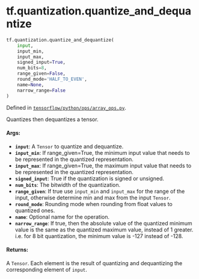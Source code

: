 <div itemscope itemtype="http://developers.google.com/ReferenceObject">
<meta itemprop="name" content="tf.quantization.quantize_and_dequantize" />
<meta itemprop="path" content="Stable" />
</div>

# tf.quantization.quantize_and_dequantize

``` python
tf.quantization.quantize_and_dequantize(
    input,
    input_min,
    input_max,
    signed_input=True,
    num_bits=8,
    range_given=False,
    round_mode='HALF_TO_EVEN',
    name=None,
    narrow_range=False
)
```



Defined in [`tensorflow/python/ops/array_ops.py`](/code/stable/tensorflow/python/ops/array_ops.py).

Quantizes then dequantizes a tensor.

#### Args:

* <b>`input`</b>: A `Tensor` to quantize and dequantize.
* <b>`input_min`</b>: If range_given=True, the minimum input value that needs to be
    represented in the quantized representation.
* <b>`input_max`</b>: If range_given=True, the maximum input value that needs to be
    represented in the quantized representation.
* <b>`signed_input`</b>: True if the quantization is signed or unsigned.
* <b>`num_bits`</b>: The bitwidth of the quantization.
* <b>`range_given`</b>: If true use `input_min` and `input_max` for the range of the
    input, otherwise determine min and max from the input `Tensor`.
* <b>`round_mode`</b>: Rounding mode when rounding from float values to quantized ones.
* <b>`name`</b>: Optional name for the operation.
* <b>`narrow_range`</b>: If true, then the absolute value of the quantized minimum
    value is the same as the quantized maximum value, instead of 1 greater.
    i.e. for 8 bit quantization, the minimum value is -127 instead of -128.


#### Returns:

A `Tensor`. Each element is the result of quantizing and dequantizing the
corresponding element of `input`.
